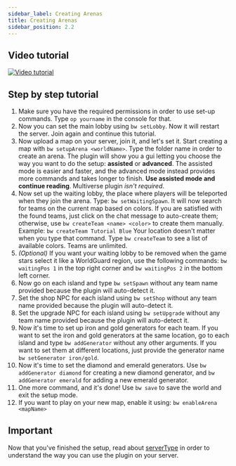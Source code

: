 ```yaml
---
sidebar_label: Creating Arenas
title: Creating Arenas
sidebar_position: 2.2
---
```

## Video tutorial

[![Video tutorial](https://img.youtube.com/vi/pPCa2Se-QSY/0.jpg)](https://youtube.com/watch?v=pPCa2Se-QSY&t "Tutorial")

## Step by step tutorial

1. Make sure you have the required permissions in order to use set-up commands. Type `op yourname` in the console for that.
2. Now you can set the main lobby using `bw setLobby`. Now it will restart the server. Join again and continue this tutorial.
3. Now upload a map on your server, join it, and let's set it. Start creating a map with `bw setupArena <worldName>`. Type the folder name in order to create an arena. The plugin will show you a gui letting you choose the way you want to do the setup: **assisted** or **advanced**. The assisted mode is easier and faster, and the advanced mode instead provides more commands and takes longer to finish. **Use assisted mode and continue reading**. Multiverse plugin *isn't required*.
4.  Now set up the waiting lobby, the place where players will be teleported when they join the arena. Type: `bw setWaitingSpawn`. It will now search for teams on the current map based on colors. If you are satisfied with the found teams, just click on the chat message to auto-create them; otherwise, use `bw createTeam <name> <color>` to create them manually. Example: `bw createTeam Tutorial Blue` Your location doesn't matter when you type that command. Type `bw createTeam` to see a list of available colors. Teams are unlimited.
5. *(Optional)* If you want your waiting lobby to be removed when the game stars select it like a WorldGuard region, use the following commands: `bw waitingPos 1` in the top right corner and `bw waitingPos 2` in the bottom left corner.
6. Now go on each island and type `bw setSpawn` without any team name provided because the plugin will auto-detect it.
7. Set the shop NPC for each island using `bw setShop` without any team name provided because the plugin will auto-detect it.
8. Set the upgrade NPC for each island using `bw setUpgrade` without any team name provided because the plugin will auto-detect it.
9. Now it's time to set up iron and gold generators for each team. If you want to set the iron and gold generators at the same location, go to each island and type `bw addGenerator` without any other arguments. If you want to set them at different locations, just provide the generator name `bw setGenerator iron/gold`.
10. Now it's time to set the diamond and emerald generators. Use `bw addGenerator diamond` for creating a new diamond generator, and `bw addGenerator emerald` for adding a new emerald generator.
11. One more command, and it's done! Use `bw save` to save the world and exit the setup mode.
12. If you want to play on your new map, enable it using: `bw enableArena <mapName>`

## Important
Now that you've finished the setup, read about [serverType](../configuration/main-configuration#servertype) in order to understand the way you can use the plugin on your server.

